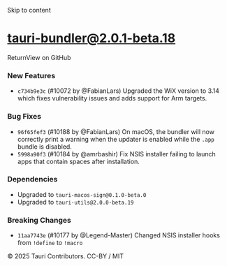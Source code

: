 Skip to content
# tauri-bundler@2.0.1-beta.18
ReturnView on GitHub
### New Features
  * `c734b9e3c` (#10072 by @FabianLars) Upgraded the WiX version to 3.14 which fixes vulnerability issues and adds support for Arm targets.


### Bug Fixes
  * `96f65fef3` (#10188 by @FabianLars) On macOS, the bundler will now correctly print a warning when the updater is enabled while the `.app` bundle is disabled.
  * `5998a90f3` (#10184 by @amrbashir) Fix NSIS installer failing to launch apps that contain spaces after installation.


### Dependencies
  * Upgraded to `tauri-macos-sign@0.1.0-beta.0`
  * Upgraded to `tauri-utils@2.0.0-beta.19`


### Breaking Changes
  * `11aa7743e` (#10177 by @Legend-Master) Changed NSIS installer hooks from `!define` to `!macro`


© 2025 Tauri Contributors. CC-BY / MIT
